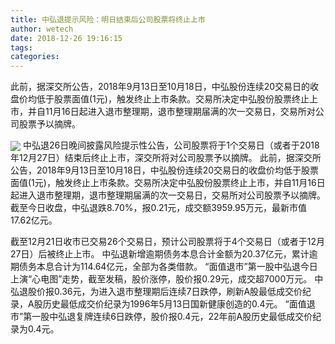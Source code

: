 ```yaml
---
title: 中弘退提示风险：明日结束后公司股票将终止上市
author: wetech
date: 2018-12-26 19:16:15
tags: 
categories: 
---
```

此前，据深交所公告，2018年9月13日至10月18日，中弘股份连续20交易日的收盘价均低于股票面值(1元)，触发终止上市条款。交易所决定中弘股份股票终止上市，并自11月16日起进入退市整理期，退市整理期届满的次一交易日，交易所对公司股票予以摘牌。
<!-- more -->
<img align="center" border="0" src="https://imgcdn.yicai.com/uppics/images/2018/12/0d612c241ad03ee4ad14b51fdaae5eda.jpg" />
中弘退26日晚间披露风险提示性公告，公司股票将于1个交易日（或者于2018年12月27日）结束后终止上市，深交所将对公司股票予以摘牌。
此前，据深交所公告，2018年9月13日至10月18日，中弘股份连续20交易日的收盘价均低于股票面值(1元)，触发终止上市条款。交易所决定中弘股份股票终止上市，并自11月16日起进入退市整理期，退市整理期届满的次一交易日，交易所对公司股票予以摘牌。
截至今日收盘，中弘退跌8.70%，报0.21元，成交额3959.95万元，最新市值17.62亿元。
 
 
截至12月21日收市已交易26个交易日，预计公司股票将于4个交易日（或者于12月27日）后被终止上市。
中弘退新增逾期债务本息合计金额为20.37亿元，累计逾期债务本息合计为114.64亿元，全部为各类借款。
“面值退市”第一股中弘退今日上演“心电图”走势，截至发稿，股价涨停，股价报0.29元，成交超7000万元。
中弘退股价报0.36元，为进入退市整理期后连续7日跌停，刷新A股最低成交价纪录，A股历史最低成交价纪录为1996年5月13日国新健康创造的0.4元。
“面值退市”第一股中弘退复牌连续6日跌停，股价报0.4元，22年前A股历史最低成交价纪录为0.4元。
